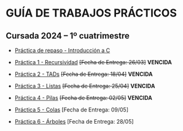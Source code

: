 # GUÍA DE TRABAJOS PRÁCTICOS

## Cursada 2024 – 1º cuatrimestre

* [Práctica de repaso - Introducción a C](TP0_Repaso.md)

* [Práctica 1 - Recursividad](TP1_Recursividad.md) ~~[Fecha de Entrega: 26/03]~~ **VENCIDA**

* [Práctica 2 - TADs](TP2_TADs.md) ~~[Fecha de Entrega: 18/04]~~ **VENCIDA**

* [Práctica 3 - Listas](TP3_Listas.md) ~~[Fecha de Entrega: 25/04]~~ **VENCIDA**

* [Práctica 4 - Pilas](TP4_Pilas.md) ~~[Fecha de Entrega: 02/05]~~ **VENCIDA**
  
* [Práctica 5 - Colas](TP5_Colas.md) [Fecha de Entrega: 09/05]

* [Práctica 6 - Árboles](TP6_Arboles.md) [Fecha de Entrega: 28/05]

<!--
* [Práctica 7 - Tablas de hash](TP7_Tabla_Hash.md) [Fecha de Entrega: 16/06]

[Práctica 7 - Conjuntos](TP7_Conjuntos.md) [Fecha de Entrega: 21/06]

-->
